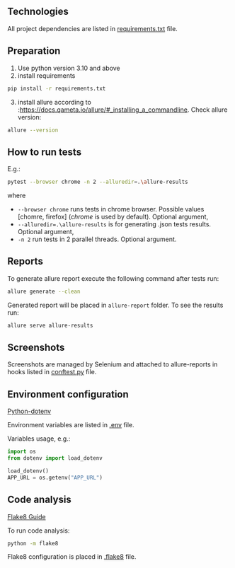 ## Technologies

All project dependencies are listed in [requirements.txt](requirements.txt) file.


## Preparation
1) Use python version 3.10 and above
2) install requirements
```bash
pip install -r requirements.txt
```
3) install allure according to :https://docs.qameta.io/allure/#_installing_a_commandline. Check allure version:
```bash
allure --version
```

## How to run tests
E.g.:
```bash
pytest --browser chrome -n 2 --alluredir=.\allure-results
```
where 
- ```--browser chrome``` runs tests in chrome browser. Possible values [chomre, firefox] (*chrome* is used by default). Optional argument,
- ```--alluredir=.\allure-results``` is for generating .json tests results. Optional argument,
- ```-n 2``` run tests in 2 parallel threads. Optional argument.

## Reports
To generate allure report execute the following command after tests run:
```bash
allure generate --clean
```
Generated report will be placed in ```allure-report``` folder.
To see the results run:
```bash
allure serve allure-results
```

## Screenshots
Screenshots are managed by Selenium and attached to allure-reports in hooks listed in [conftest.py](conftest.py) file.


## Environment configuration
[Python-dotenv](https://github.com/theskumar/python-dotenv)

Environment variables are listed in [.env](.env) file.

Variables usage, e.g.:
```python
import os
from dotenv import load_dotenv

load_dotenv()
APP_URL = os.getenv("APP_URL")
```

## Code analysis
[Flake8 Guide](https://flake8.pycqa.org/en/latest/)

To run code analysis:
```bash
python -m flake8
```
Flake8 configuration is placed in [.flake8](.flake8) file.





